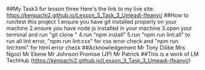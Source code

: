 ##My Task3 for lesson three
Here's the link to my live site: https://kenpachi2.github.io/Lesson_3_Task_3_Umeadi-Ifeanyi/
##How to run/test this project
1.ensure you have git installed properly on your machine
2.ensure you have node js installed in your machine
3.open your terminal and run "git clone <URL>"
4.run "npm install"
5.run "npm run lint:all" to run all lint error, "npm run lint:css" for css error check and "npm run lint:html" for html error check
##Acknowledgement
Mr Tony Dilibe
Mrs Ngozi
Mr Ekene
Mr Johnson Promise (JP)
Mr Patrick
##This is a work of LM TechHub (https://kenpachi2.github.io/Lesson_3_Task_3_Umeadi-Ifeanyi/)